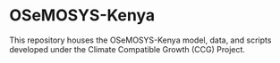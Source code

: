 # OSeMOSYS-Kenya
This repository houses the OSeMOSYS-Kenya model, data, and scripts developed under the Climate Compatible Growth (CCG) Project.
